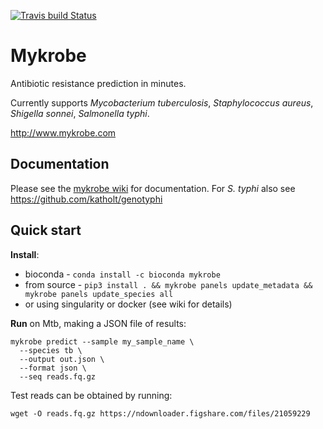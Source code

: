 [![Travis build Status](https://travis-ci.com/Mykrobe-tools/mykrobe.svg?branch=master)](https://travis-ci.com/Mykrobe-tools/mykrobe)

# Mykrobe
Antibiotic resistance prediction in minutes. 

Currently supports _Mycobacterium tuberculosis_, _Staphylococcus aureus_, _Shigella sonnei_, _Salmonella typhi_.

<http://www.mykrobe.com>


## Documentation

Please see the [mykrobe wiki](https://github.com/Mykrobe-tools/mykrobe/wiki) for documentation.
For _S. typhi_ also see https://github.com/katholt/genotyphi 


## Quick start

**Install**:

* bioconda - `conda install -c bioconda mykrobe`
* from source - `pip3 install . && mykrobe panels update_metadata && mykrobe panels update_species all`
* or using singularity or docker (see wiki for details)

**Run** on Mtb, making a JSON file of results:

```
mykrobe predict --sample my_sample_name \
  --species tb \
  --output out.json \
  --format json \
  --seq reads.fq.gz
```


Test reads can be obtained by running:

```
wget -O reads.fq.gz https://ndownloader.figshare.com/files/21059229
```
